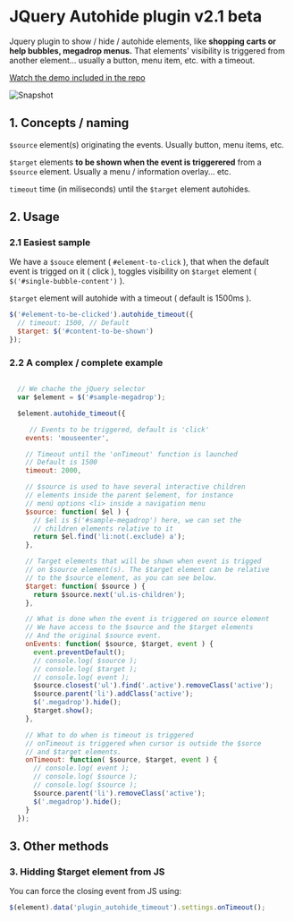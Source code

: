 JQuery Autohide plugin v2.1 beta
================================

Jquery plugin to show / hide / autohide elements, like **shopping carts or help bubbles, megadrop menus.** That elements' visibility is triggered from another element... usually a button, menu item, etc. with a timeout.

[Watch the demo included in the repo](https://rawgit.com/carloscabo/jquery-autohide-plugin/master/index.html)

![Snapshot](https://raw.githubusercontent.com/carloscabo/jquery-autohide-plugin/master/img/snapshot.gif)

## 1. Concepts / naming

`$source` element(s) originating the events. Usually button, menu items, etc.

`$target` elements **to be shown when the event is triggerered** from a `$source` element. Usually a menu / information overlay... etc.

`timeout` time (in miliseconds) until the `$target` element autohides.

## 2. Usage

### 2.1 Easiest sample

We have a `$souce` element ( `#element-to-click` ), that when the default event is trigged on it ( click ), toggles visibility on `$target` element ( `$('#single-bubble-content')` ).

`$target` element will autohide with a timeout ( default is 1500ms ).

```javascript
$('#element-to-be-clicked').autohide_timeout({
  // timeout: 1500, // Default
  $target: $('#content-to-be-shown')
});
```

### 2.2 A complex / complete example

```javascript

  // We chache the jQuery selector
  var $element = $('#sample-megadrop');

  $element.autohide_timeout({

     // Events to be triggered, default is 'click'
    events: 'mouseenter',

    // Timeout until the 'onTimeout' function is launched
    // Default is 1500
    timeout: 2000,

    // $source is used to have several interactive children
    // elements inside the parent $element, for instance
    // menú options <li> inside a navigation menu
    $source: function( $el ) {
      // $el is $('#sample-megadrop') here, we can set the
      // children elements relative to it
      return $el.find('li:not(.exclude) a');
    },

    // Target elements that will be shown when event is trigged
    // on $source element(s). The $target element can be relative
    // to the $source element, as you can see below.
    $target: function( $source ) {
      return $source.next('ul.is-children');
    },

    // What is done when the event is triggered on source element
    // We have access to the $source and the $target elements
    // And the original $source event.
    onEvents: function( $source, $target, event ) {
      event.preventDefault();
      // console.log( $source );
      // console.log( $target );
      // console.log( event );
      $source.closest('ul').find('.active').removeClass('active');
      $source.parent('li').addClass('active');
      $('.megadrop').hide();
      $target.show();
    },

    // What to do when is timeout is triggered
    // onTimeout is triggered when cursor is outside the $sorce
    // and $target elements.
    onTimeout: function( $source, $target, event ) {
      // console.log( event );
      // console.log( $source );
      // console.log( $source );
      $source.parent('li').removeClass('active');
      $('.megadrop').hide();
    }
  });

```

## 3. Other methods

### 3. Hidding $target element from JS

You can force the closing event from JS using:

```javascript
$(element).data('plugin_autohide_timeout').settings.onTimeout();
```
